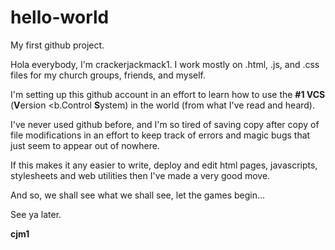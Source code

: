 # hello-world
My first github project.

Hola everybody, I'm crackerjackmack1. I work mostly on .html, .js, and .css files for my church groups, friends, and myself.

I'm setting up this github account in an effort to learn how to use the <b>#1 VCS</b> (<b>V</b>ersion <b.C</b>ontrol <b>S</b>ystem) in the world (from what I've read and heard).

I've never used github before, and I'm so tired of saving copy after copy of file modifications in an effort to keep track of errors and magic bugs that just seem to appear out of nowhere.

If this makes it any easier to write, deploy and edit html pages, javascripts, stylesheets and web utilities then I've made a very good move.

And so, we shall see what we shall see, let the games begin...

See ya later.

<b>cjm1</b>

